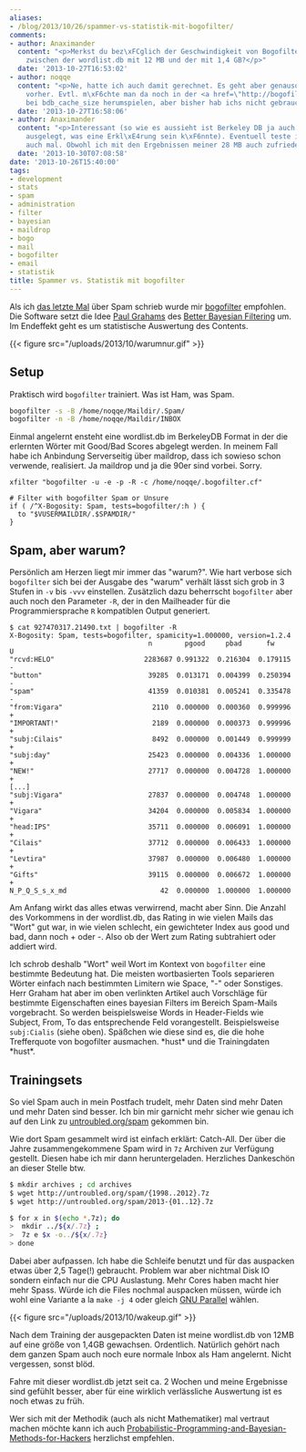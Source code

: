 ```yaml
---
aliases:
- /blog/2013/10/26/spammer-vs-statistik-mit-bogofilter/
comments:
- author: Anaximander
  content: "<p>Merkst du bez\xFCglich der Geschwindigkeit von Bogofilter einen Unterschied
    zwischen der wordlist.db mit 12 MB und der mit 1,4 GB?</p>"
  date: '2013-10-27T16:53:02'
- author: noqqe
  content: "<p>Ne, hatte ich auch damit gerechnet. Es geht aber genauso schnell wie
    vorher. Evtl. m\xF6chte man da noch in der <a href=\"http://bogofilter.cf\" rel=\"nofollow\">bogofilter.cf</a>
    bei bdb_cache_size herumspielen, aber bisher hab ichs nicht gebraucht.</p>"
  date: '2013-10-27T16:58:06'
- author: Anaximander
  content: "<p>Interessant (so wie es aussieht ist Berkeley DB ja auch auf Geschwindigkeit
    ausgelegt, was eine Erkl\xE4rung sein k\xF6nnte). Eventuell teste ich das dann
    auch mal. Obwohl ich mit den Ergebnissen meiner 28 MB auch zufrieden bin.</p>"
  date: '2013-10-30T07:08:58'
date: '2013-10-26T15:40:00'
tags:
- development
- stats
- spam
- administration
- filter
- bayesian
- maildrop
- bogo
- mail
- bogofilter
- email
- statistik
title: Spammer vs. Statistik mit bogofilter
---
```


Als ich [das letzte Mal](/blog/2012/12/08/spam/) über Spam schrieb wurde
mir [bogofilter](http://bogofilter.sourceforge.net/) empfohlen. Die
Software setzt die Idee [Paul Grahams](http://paulgraham.com/) des [Better
Bayesian Filtering](http://paulgraham.com/better.html) um. Im Endeffekt
geht es um statistische Auswertung des Contents.

{{< figure src="/uploads/2013/10/warumnur.gif" >}}

## Setup

Praktisch wird `bogofilter` trainiert. Was ist Ham, was Spam.

``` bash
bogofilter -s -B /home/noqqe/Maildir/.Spam/
bogofilter -n -B /home/noqqe/Maildir/INBOX
```

Einmal angelernt ensteht eine wordlist.db im BerkeleyDB Format in der die
erlernten Wörter mit Good/Bad Scores abgelegt werden.  In meinem Fall
habe ich Anbindung Serverseitig über maildrop, dass ich sowieso schon
verwende, realisiert. Ja maildrop und ja die 90er sind vorbei.  Sorry.

```
xfilter "bogofilter -u -e -p -R -c /home/noqqe/.bogofilter.cf"

# Filter with bogofilter Spam or Unsure
if ( /^X-Bogosity: Spam, tests=bogofilter/:h ) {
  to "$VUSERMAILDIR/.$SPAMDIR/"
}
```

## Spam, aber warum?

Persönlich am Herzen liegt mir immer das "warum?". Wie hart verbose
sich `bogofilter` sich bei der Ausgabe des "warum" verhält lässt sich grob
in 3 Stufen in `-v` bis `-vvv` einstellen. Zusätzlich dazu beherrscht
`bogofilter` aber auch noch den Parameter `-R`, der in den Mailheader
für die Programmiersprache `R` kompatiblen Output generiert.

```
$ cat 927470317.21490.txt | bogofilter -R
X-Bogosity: Spam, tests=bogofilter, spamicity=1.000000, version=1.2.4
                                  n        pgood     pbad      fw     U
"rcvd:HELO"                      2283687 0.991322  0.216304  0.179115 -
"button"                          39285  0.013171  0.004399  0.250394 -
"spam"                            41359  0.010381  0.005241  0.335478 -
"from:Vigara"                      2110  0.000000  0.000360  0.999996 +
"IMPORTANT!"                       2189  0.000000  0.000373  0.999996 +
"subj:Cilais"                      8492  0.000000  0.001449  0.999999 +
"subj:day"                        25423  0.000000  0.004336  1.000000 +
"NEW!"                            27717  0.000000  0.004728  1.000000 +
[...]
"subj:Vigara"                     27837  0.000000  0.004748  1.000000 +
"Vigara"                          34204  0.000000  0.005834  1.000000 +
"head:IPS"                        35711  0.000000  0.006091  1.000000 +
"Cilais"                          37712  0.000000  0.006433  1.000000 +
"Levtira"                         37987  0.000000  0.006480  1.000000 +
"Gifts"                           39115  0.000000  0.006672  1.000000 +
N_P_Q_S_s_x_md                       42  0.000000  1.000000  1.000000
```

Am Anfang wirkt das alles etwas verwirrend, macht aber Sinn. Die Anzahl
des Vorkommens in der wordlist.db, das Rating in wie vielen Mails das
"Wort" gut war, in wie vielen schlecht, ein gewichteter Index aus good
und bad, dann noch + oder -. Also ob der Wert zum Rating subtrahiert
oder addiert wird.

Ich schrob deshalb "Wort" weil Wort im Kontext von `bogofilter` eine
bestimmte Bedeutung hat. Die meisten wortbasierten Tools separieren
Wörter einfach nach bestimmten Limitern wie Space, "-" oder
Sonstiges. Herr Graham hat aber im oben verlinkten Artikel auch
Vorschläge für bestimmte Eigenschaften eines bayesian Filters im Bereich
Spam-Mails vorgebracht. So werden beispielsweise Words in Header-Fields wie
Subject, From, To das entsprechende Feld vorangestellt. Beispielsweise
`subj:Cialis` (siehe oben). Späßchen wie diese sind es, die die hohe
Trefferquote von bogofilter ausmachen. \*hust\* und die Trainingdaten \*hust\*.

## Trainingsets

So viel Spam auch in mein Postfach trudelt, mehr Daten sind mehr Daten
und mehr Daten sind besser. Ich bin mir garnicht mehr sicher wie genau
ich auf den Link zu [untroubled.org/spam](http://untroubled.org/spam)
gekommen bin.

Wie dort Spam gesammelt wird ist einfach erklärt: Catch-All. Der über
die Jahre zusammengekommene Spam wird in `7z` Archiven zur Verfügung
gestellt. Diesen habe ich mir dann heruntergeladen. Herzliches Dankeschön
an dieser Stelle btw.

``` bash
$ mkdir archives ; cd archives
$ wget http://untroubled.org/spam/{1998..2012}.7z
$ wget http://untroubled.org/spam/2013-{01..12}.7z

$ for x in $(echo *.7z); do
>  mkdir ../${x/.7z} ;
>  7z e $x -o../${x/.7z}
> done
```

Dabei aber aufpassen. Ich habe die Schleife benutzt und für das
auspacken etwas über 2,5 Tage(!) gebraucht. Problem war aber
nichtmal Disk IO sondern einfach nur die CPU Auslastung. Mehr Cores
haben macht hier mehr Spass.  Würde ich die Files nochmal auspacken
müssen, würde ich wohl eine Variante a la `make -j 4` oder gleich
[GNU Parallel](/blog/2012/01/08/gnu-parallel/) wählen.

{{< figure src="/uploads/2013/10/wakeup.gif" >}}

Nach dem Training der ausgepackten Daten ist meine wordlist.db von 12MB
auf eine größe von 1,4GB gewachsen. Ordentlich. Natürlich gehört
nach dem ganzen Spam auch noch eure normale Inbox als Ham angelernt.
Nicht vergessen, sonst blöd.

Fahre mit dieser wordlist.db jetzt seit ca. 2 Wochen und meine Ergebnisse
sind gefühlt besser, aber für eine wirklich verlässliche Auswertung
ist es noch etwas zu früh.

Wer sich mit der Methodik (auch als nicht Mathematiker) mal vertraut
machen möchte kann ich auch
[Probabilistic-Programming-and-Bayesian-Methods-for-Hackers](http://camdavidsonpilon.github.io/Probabilistic-Programming-and-Bayesian-Methods-for-Hackers/)
herzlichst empfehlen.
